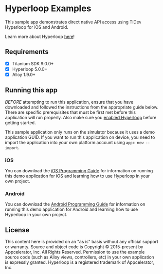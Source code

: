 # Hyperloop Examples

This sample app demonstrates direct native API access using TiDev Hyperloop for iOS and Android.

Learn more about Hyperloop [here](https://titaniumsdk.com/guide/Titanium_SDK/Titanium_SDK_Guide/Hyperloop/)!

## Requirements

- [x] Titanium SDK 9.0.0+
- [x] Hyperloop 5.0.0+
- [x] Alloy 1.9.0+

## Running this app

_BEFORE_ attempting to run this application, ensure that you have downloaded and followed the instructions from the appropriate guide below.
There are specific prerequisites that must be first met before this application will run properly. Also make sure you [enabled Hyperloop](https://titaniumsdk.com/guide/Titanium_SDK/Titanium_SDK_Guide/Hyperloop/Enabling_Hyperloop.html) before getting started.

This sample application only runs on the simulator because it uses a demo application GUID. If you want to run this application on device,
you need to import the application into your own platform account using `appc new --import`.

### iOS

You can download the [iOS Programming Guide](https://titaniumsdk.com/guide/Titanium_SDK/Titanium_SDK_Guide/Hyperloop/Hyperloop_Guides/iOS_Hyperloop_Programming_Guide/) for information on running this demo application
for iOS and learning how to use Hyperloop in your own project.

### Android

You can download the [Android Programming Guide](https://titaniumsdk.com/guide/Titanium_SDK/Titanium_SDK_Guide/Hyperloop/Hyperloop_Guides/Android_Hyperloop_Programming_Guide/) for information on running this demo application
for Android and learning how to use Hyperloop in your own project.

## License

This content here is provided on an "as is" basis without any official support or warranty. Source and object code is Copyright &copy; 2015-present by Appcelerator, Inc. All Rights Reserved. 
Permission to use the example source code (such as Alloy views, controllers, etc) in your own application is expressly granted. 
Hyperloop is a registered trademark of Appcelerator, Inc. 
